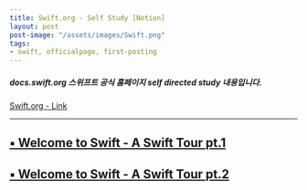 ```yaml
---
title: Swift.org - Self Study [Notion]
layout: post
post-image: "/assets/images/Swift.png"
tags:
- swift, officialpage, first-posting
---
```


##### docs.swift.org 스위프트 공식 홈페이지 self directed study 내용입니다.
[ Swift.org  - Link](https://swift.org/)

---


    
##  [ ▪️  Welcome to Swift - A Swift Tour pt.1 ](https://www.notion.so/Swift-org-A-Swift-Tour-6f109c0cd65d44efa78dfb90c0cbb7f8)

   
##  [ ▪️  Welcome to Swift - A Swift Tour pt.2 ](https://www.notion.so/Welcome-to-Swift-A-Swift-Tour-pt-2-5cd50c5299a44b69aed5acaf23528019)




